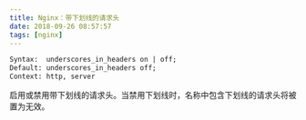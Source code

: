 ```yaml
---
title: Nginx：带下划线的请求头
date: 2018-09-26 08:57:57
tags: [nginx]
---
```


```txt
Syntax:  underscores_in_headers on | off;
Default: underscores_in_headers off;
Context: http, server
```

启用或禁用带下划线的请求头。当禁用下划线时，名称中包含下划线的请求头将被置为无效。

